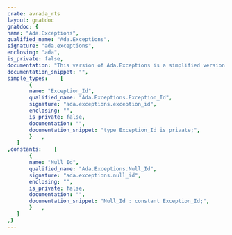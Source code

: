 ```yaml
---
crate: avrada_rts
layout: gnatdoc
gnatdoc: {
name: "Ada.Exceptions",
qualified_name: "Ada.Exceptions",
signature: "ada.exceptions",
enclosing: "ada",
is_private: false,
documentation: "This version of Ada.Exceptions is a simplified version for use in\nAVR-Ada.  It supports simplified exception handling without\nexception propagation, i.e. restriction No_Exception_Propagation\nis set.\n\nYou also have to define __gnat_last_chance_handler somewhere in\nyour code as the typical binder generated last-chance-handler is\nstripped in AVR-Ada.",
documentation_snippet: "",
simple_types:    [
       {
       name: "Exception_Id",
       qualified_name: "Ada.Exceptions.Exception_Id",
       signature: "ada.exceptions.exception_id",
       enclosing: "",
       is_private: false,
       documentation: "",
       documentation_snippet: "type Exception_Id is private;",
       }   ,
   ]
,constants:    [
       {
       name: "Null_Id",
       qualified_name: "Ada.Exceptions.Null_Id",
       signature: "ada.exceptions.null_id",
       enclosing: "",
       is_private: false,
       documentation: "",
       documentation_snippet: "Null_Id : constant Exception_Id;",
       }   ,
   ]
,}
---
```

